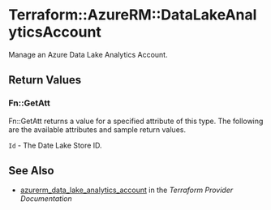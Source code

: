 # Terraform::AzureRM::DataLakeAnalyticsAccount

Manage an Azure Data Lake Analytics Account.

## Return Values

### Fn::GetAtt

Fn::GetAtt returns a value for a specified attribute of this type. The following are the available attributes and sample return values.

`Id` - The Date Lake Store ID.

## See Also

* [azurerm_data_lake_analytics_account](https://www.terraform.io/docs/providers/azurerm/r/data_lake_analytics_account.html) in the _Terraform Provider Documentation_